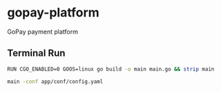 # gopay-platform

GoPay payment platform

## Terminal Run

```bash
RUN CGO_ENABLED=0 GOOS=linux go build -o main main.go && strip main

main -conf app/conf/config.yaml
```